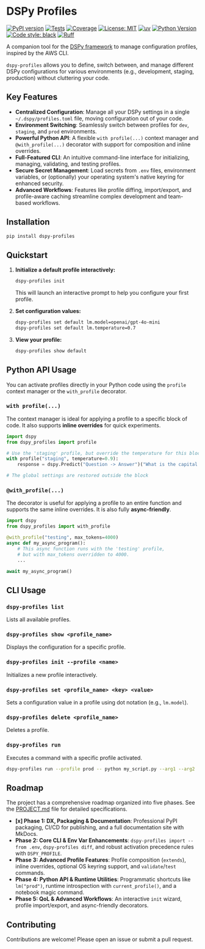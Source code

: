 # DSPy Profiles

[![PyPI version](https://badge.fury.io/py/dspy-profiles.svg)](https://badge.fury.io/py/dspy-profiles)
[![Tests](https://github.com/nielsgl/dspy-profiles/actions/workflows/tests.yml/badge.svg)](https://github.com/nielsgl/dspy-profiles/actions/workflows/tests.yml)
[![Coverage](https://img.shields.io/codecov/c/github/your-username/dspy-profiles)](https://codecov.io/gh/your-username/dspy-profiles)
[![License: MIT](https://img.shields.io/badge/License-MIT-yellow.svg)](https://opensource.org/licenses/MIT)
[![uv](https://img.shields.io/badge/managed%20by-uv-blue.svg)](https://github.com/astral-sh/uv)
[![Python Version](https://img.shields.io/pypi/pyversions/dspy-profiles.svg)](https://pypi.org/project/dspy-profiles/)
[![Code style: black](https://img.shields.io/badge/code%20style-black-000000.svg)](https://github.com/psf/black)
[![Ruff](https://img.shields.io/endpoint?url=https://raw.githubusercontent.com/astral-sh/ruff/main/assets/badge/v2.json)](https://github.com/astral-sh/ruff)

A companion tool for the [DSPy framework](https://github.com/stanfordnlp/dspy) to manage configuration profiles, inspired by the AWS CLI.

`dspy-profiles` allows you to define, switch between, and manage different DSPy configurations for various environments (e.g., development, staging, production) without cluttering your code.

## Key Features

-   **Centralized Configuration**: Manage all your DSPy settings in a single `~/.dspy/profiles.toml` file, moving configuration out of your code.
-   **Environment Switching**: Seamlessly switch between profiles for `dev`, `staging`, and `prod` environments.
-   **Powerful Python API**: A flexible `with profile(...)` context manager and `@with_profile(...)` decorator with support for composition and inline overrides.
-   **Full-Featured CLI**: An intuitive command-line interface for initializing, managing, validating, and testing profiles.
-   **Secure Secret Management**: Load secrets from `.env` files, environment variables, or (optionally) your operating system's native keyring for enhanced security.
-   **Advanced Workflows**: Features like profile diffing, import/export, and profile-aware caching streamline complex development and team-based workflows.

## Installation

```bash
pip install dspy-profiles
```

## Quickstart

1.  **Initialize a default profile interactively:**
    ```bash
    dspy-profiles init
    ```
    This will launch an interactive prompt to help you configure your first profile.

2.  **Set configuration values:**
    ```bash
    dspy-profiles set default lm.model=openai/gpt-4o-mini
    dspy-profiles set default lm.temperature=0.7
    ```

3.  **View your profile:**
    ```bash
    dspy-profiles show default
    ```

## Python API Usage

You can activate profiles directly in your Python code using the `profile` context manager or the `with_profile` decorator.

### `with profile(...)`

The context manager is ideal for applying a profile to a specific block of code. It also supports **inline overrides** for quick experiments.

```python
import dspy
from dspy_profiles import profile

# Use the 'staging' profile, but override the temperature for this block
with profile("staging", temperature=0.9):
    response = dspy.Predict("Question -> Answer")("What is the capital of France?")

# The global settings are restored outside the block
```

### `@with_profile(...)`

The decorator is useful for applying a profile to an entire function and supports the same inline overrides. It is also fully **async-friendly**.

```python
import dspy
from dspy_profiles import with_profile

@with_profile("testing", max_tokens=4000)
async def my_async_program():
    # This async function runs with the 'testing' profile,
    # but with max_tokens overridden to 4000.
    ...

await my_async_program()
```

## CLI Usage

### `dspy-profiles list`
Lists all available profiles.

### `dspy-profiles show <profile_name>`
Displays the configuration for a specific profile.

### `dspy-profiles init --profile <name>`
Initializes a new profile interactively.

### `dspy-profiles set <profile_name> <key> <value>`
Sets a configuration value in a profile using dot notation (e.g., `lm.model`).

### `dspy-profiles delete <profile_name>`
Deletes a profile.

### `dspy-profiles run`
Executes a command with a specific profile activated.

```bash
dspy-profiles run --profile prod -- python my_script.py --arg1 --arg2
```

## Roadmap

The project has a comprehensive roadmap organized into five phases. See the [PROJECT.md](PROJECT.md) file for detailed specifications.

-   **[x] Phase 1: DX, Packaging & Documentation**: Professional PyPI packaging, CI/CD for publishing, and a full documentation site with MkDocs.
-   **Phase 2: Core CLI & Env Var Enhancements**: `dspy-profiles import --from .env`, `dspy-profiles diff`, and robust activation precedence rules with `DSPY_PROFILE`.
-   **Phase 3: Advanced Profile Features**: Profile composition (`extends`), inline overrides, optional OS keyring support, and `validate`/`test` commands.
-   **Phase 4: Python API & Runtime Utilities**: Programmatic shortcuts like `lm("prod")`, runtime introspection with `current_profile()`, and a notebook magic command.
-   **Phase 5: QoL & Advanced Workflows**: An interactive `init` wizard, profile import/export, and async-friendly decorators.

## Contributing

Contributions are welcome! Please open an issue or submit a pull request.

